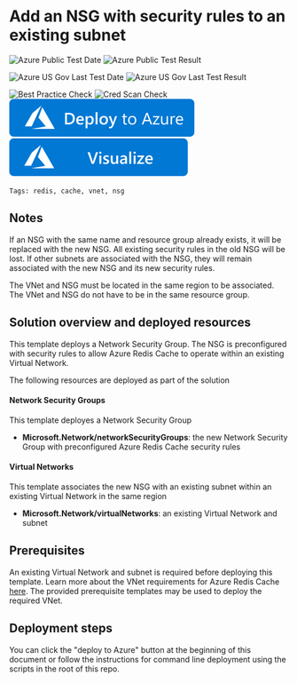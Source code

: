 # Add an NSG with security rules to an existing subnet

![Azure Public Test Date](https://azurequickstartsservice.blob.core.windows.net/badges/201-redis-vnet-nsg/PublicLastTestDate.svg)
![Azure Public Test Result](https://azurequickstartsservice.blob.core.windows.net/badges/201-redis-vnet-nsg/PublicDeployment.svg)

![Azure US Gov Last Test Date](https://azurequickstartsservice.blob.core.windows.net/badges/201-redis-vnet-nsg/FairfaxLastTestDate.svg)
![Azure US Gov Last Test Result](https://azurequickstartsservice.blob.core.windows.net/badges/201-redis-vnet-nsg/FairfaxDeployment.svg)

![Best Practice Check](https://azurequickstartsservice.blob.core.windows.net/badges/201-redis-vnet-nsg/BestPracticeResult.svg)
![Cred Scan Check](https://azurequickstartsservice.blob.core.windows.net/badges/201-redis-vnet-nsg/CredScanResult.svg)
[![Deploy To Azure](https://raw.githubusercontent.com/Azure/azure-quickstart-templates/master/1-CONTRIBUTION-GUIDE/images/deploytoazure.svg?sanitize=true)]("https://portal.azure.com/#create/Microsoft.Template/uri/https%3A%2F%2Fraw.githubusercontent.com%2FAzure%2Fazure-quickstart-templates%2Fmaster%2F201-redis-vnet-nsg%2Fazuredeploy.json")
[![Visualize](https://raw.githubusercontent.com/Azure/azure-quickstart-templates/master/1-CONTRIBUTION-GUIDE/images/visualizebutton.svg?sanitize=true)]("http://armviz.io/#/?load=https%3A%2F%2Fraw.githubusercontent.com%2FAzure%2Fazure-quickstart-templates%2Fmaster%2F201-redis-vnet-nsg%2Fazuredeploy.json")

`Tags: redis, cache, vnet, nsg`

## Notes

If an NSG with the same name and resource group already exists, it will be
replaced with the new NSG. All existing security rules in the old NSG will be
lost. If other subnets are associated with the NSG, they will remain associated
with the new NSG and its new security rules.

The VNet and NSG must be located in the same region to be associated. The VNet
and NSG do not have to be in the same resource group.

## Solution overview and deployed resources

This template deploys a Network Security Group. The NSG is preconfigured with
security rules to allow Azure Redis Cache to operate within an existing Virtual
Network.

The following resources are deployed as part of the solution

#### Network Security Groups

This template deployes a Network Security Group

- **Microsoft.Network/networkSecurityGroups**: the new Network Security Group
  with preconfigured Azure Redis Cache security rules

#### Virtual Networks

This template associates the new NSG with an existing subnet within an existing
Virtual Network in the same region

- **Microsoft.Network/virtualNetworks**: an existing Virtual Network and subnet

## Prerequisites

An existing Virtual Network and subnet is required before deploying this
template. Learn more about the VNet requirements for Azure Redis Cache
[here](https://docs.microsoft.com/en-us/azure/redis-cache/cache-how-to-premium-vnet).
The provided prerequisite templates may be used to deploy the required VNet.

## Deployment steps

You can click the "deploy to Azure" button at the beginning of this document or
follow the instructions for command line deployment using the scripts in the
root of this repo.
